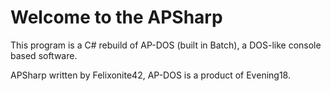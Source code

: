# Welcome to the APSharp
This program is a C# rebuild of AP-DOS (built in Batch), a DOS-like console based software.

APSharp written by Felixonite42, AP-DOS is a product of Evening18.
